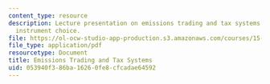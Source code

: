 ```yaml
---
content_type: resource
description: Lecture presentation on emissions trading and tax systems, and policy
  instrument choice.
file: https://ol-ocw-studio-app-production.s3.amazonaws.com/courses/15-023j-global-climate-change-economics-science-and-policy-spring-2008/053940f386ba16260fe8cfcadae64592_lec15.pdf
file_type: application/pdf
resourcetype: Document
title: Emissions Trading and Tax Systems
uid: 053940f3-86ba-1626-0fe8-cfcadae64592
---
```

